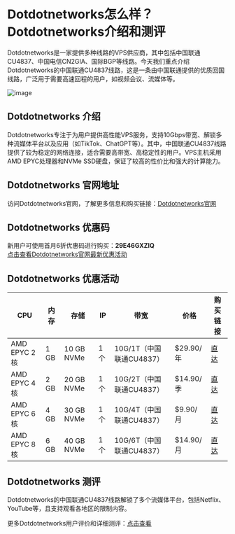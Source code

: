 # Dotdotnetworks怎么样？Dotdotnetworks介绍和测评

Dotdotnetworks是一家提供多种线路的VPS供应商，其中包括中国联通CU4837、中国电信CN2GIA、国际BGP等线路。今天我们重点介绍Dotdotnetworks的中国联通CU4837线路，这是一条由中国联通提供的优质回国线路，广泛用于需要高速回程的用户，如视频会议、流媒体等。

![image](https://github.com/user-attachments/assets/05f5b002-2c63-4895-a7a5-a7d32e80baeb)

## Dotdotnetworks 介绍

Dotdotnetworks专注于为用户提供高性能VPS服务，支持10Gbps带宽、解锁多种流媒体平台以及应用（如TikTok、ChatGPT等）。其中，中国联通CU4837线路提供了较为稳定的网络连接，适合需要高带宽、高稳定性的用户。VPS主机采用AMD EPYC处理器和NVMe SSD硬盘，保证了较高的性价比和强大的计算能力。

## Dotdotnetworks 官网地址

访问Dotdotnetworks官网，了解更多信息和购买链接：[Dotdotnetworks官网](https://dotdotnetwork.com/aff.php?aff=64)

## Dotdotnetworks 优惠码

新用户可使用首月6折优惠码进行购买：**29E46GXZIQ**  
[点击查看Dotdotnetworks官网最新优惠活动](https://dotdotnetwork.com/aff.php?aff=64)

## Dotdotnetworks 优惠活动

| CPU            | 内存  | 存储        | IP   | 带宽                   | 价格         | 购买链接 |
|----------------|-------|-------------|------|------------------------|--------------|----------|
| AMD EPYC 2核   | 1 GB  | 10 GB NVMe  | 1 个 | 10G/1T（中国联通CU4837）| $29.90/年    | [直达](https://www.dotdotnetworks.com/aff.php?aff=64&pid=76) |
| AMD EPYC 4核   | 2 GB  | 20 GB NVMe  | 1 个 | 10G/2T（中国联通CU4837）| $14.90/季    | [直达](https://www.dotdotnetworks.com/aff.php?aff=64&pid=77) |
| AMD EPYC 6核   | 4 GB  | 30 GB NVMe  | 1 个 | 10G/4T（中国联通CU4837）| $9.90/月     | [直达](https://www.dotdotnetworks.com/aff.php?aff=64&pid=78) |
| AMD EPYC 8核   | 6 GB  | 40 GB NVMe  | 1 个 | 10G/6T（中国联通CU4837）| $14.90/月    | [直达](https://www.dotdotnetworks.com/aff.php?aff=64&pid=79) |

## Dotdotnetworks 测评

Dotdotnetworks的中国联通CU4837线路解锁了多个流媒体平台，包括Netflix、YouTube等，且支持观看各地区的限制内容。

更多Dotdotnetworks用户评价和详细测评：[点击查看](https://dotdotnetwork.com/aff.php?aff=64)
